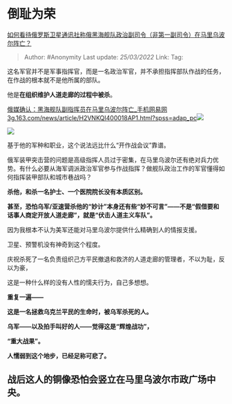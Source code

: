 # 倒耻为荣
[如何看待俄罗斯卫星通讯社称俄黑海舰队政治副司令（非第一副司令）在马里乌波尔阵亡？](https://www.zhihu.com/question/523141235/answer/2401835798)

> Author: #Anonymity 
> Last update: *25/03/2022* 
> Link:
> Tag: 

这名军官并不是军事指挥官，而是一名政治军官，并不承担指挥部队作战的任务，在作战的根本就不是他所属的部队。

他是**在组织维护人道走廊的过程中被杀**。

[俄媒确认：黑海舰队副指挥员在马里乌波尔阵亡_手机网易网​3g.163.com/news/article/H2VNKQI400018AP1.html?spss=adap_pc![](https://pic2.zhimg.com/v2-8d3de91519bcdeea7f9b139682e8fc09_ipico.jpg)](https://link.zhihu.com/?target=https%3A//3g.163.com/news/article/H2VNKQI400018AP1.html%3Fspss%3Dadap_pc)

  

![](https://pic2.zhimg.com/50/v2-739a5956e127b430bb23a9cba9ece11d_720w.jpg?source=1940ef5c)

基于他的军种和职业，这个说法远比什么“开作战会议”靠谱。

俄军装甲突击营的问题是高级指挥人员过于密集，在马里乌波尔还有绝对兵力优势。有什么必要从海军调派政治军官参与作战指挥？做舰队政治工作的军官懂得如何指挥装甲部队和城市巷战吗？

**杀他，和杀一名护士、一个医院院长没有本质区别。**

**甚至，恐怕乌军/亚速营杀他的“妙计”本身还有些“妙不可言”——不是“假借要和话事人商定开放人道走廊”，就是“伏击人道主义车队”。**

因为我根本不认为美军还能对马里乌波尔提供什么精确到人的情报支援。

卫星、预警机没有神奇到这个程度。

  

庆祝杀死了一名负责组织己方平民撤退和救济的人道走廊的管理者，不以为耻，反以为豪，

这是一种什么样的没有人性的懦夫行为，自己多想想。

  

**重复一遍——**

**这是一名拯救乌克兰平民的生命时，被乌军杀死的人。**

**乌军——以及拍手叫好的人——觉得这是“辉煌战功”，**

**“重大战果”。**

  

**人懦弱到这个地步，已经足称可悲了。**

## 战后这人的铜像恐怕会竖立在马里乌波尔市政广场中央。